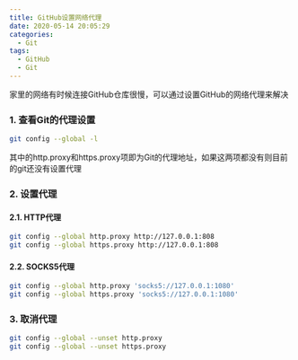 ```yaml
---
title: GitHub设置网络代理
date: 2020-05-14 20:05:29
categories:
  - Git
tags:
  - GitHub
  - Git
---
```

家里的网络有时候连接GitHub仓库很慢，可以通过设置GitHub的网络代理来解决

<!-- more -->

### 1. 查看Git的代理设置
```bash
git config --global -l
```
其中的http.proxy和https.proxy项即为Git的代理地址，如果这两项都没有则目前的git还没有设置代理
### 2. 设置代理
#### 2.1. HTTP代理
```bash
git config --global http.proxy http://127.0.0.1:808
git config --global https.proxy http://127.0.0.1:808
```
#### 2.2. SOCKS5代理
```bash
git config --global http.proxy 'socks5://127.0.0.1:1080'
git config --global https.proxy 'socks5://127.0.0.1:1080'
```

### 3. 取消代理
```bash
git config --global --unset http.proxy
git config --global --unset https.proxy
```
